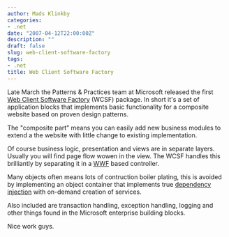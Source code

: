 ```yaml
---
author: Mads Klinkby
categories:
- .net
date: "2007-04-12T22:00:00Z"
description: ""
draft: false
slug: web-client-software-factory
tags:
- .net
title: Web Client Software Factory
---
```



Late March the Patterns & Practices team at Microsoft released the first [Web Client Software Factory](http://www.codeplex.com/websf) (WCSF) package. In short it's a set of application blocks that implements basic functionality for a composite website based on proven design patterns.

The "composite part" means you can easily add new business modules to extend a the website with little change to existing implementation.

Of course business logic, presentation and views are in separate layers. Usually you will find page flow wowen in the view. The WCSF handles this brilliantly by separating it in a [WWF](http://msdn2.microsoft.com/en-us/netframework/aa663328.aspx) based controller.

Many objects often means lots of contruction boiler plating, this is avoided by implementing an object container that implements true [dependency injection](http://en.wikipedia.org/wiki/Dependency_injection) with on-demand creation of services.

Also included are transaction handling, exception handling, logging and other things found in the Microsoft enterprise building blocks.

Nice work guys.

